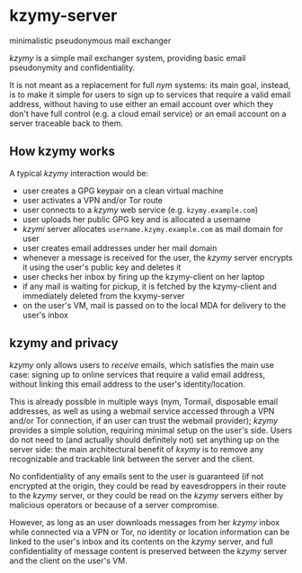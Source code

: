 kzymy-server
============

minimalistic pseudonymous mail exchanger

*kzymy* is a simple mail exchanger system, providing basic email pseudonymity and confidentiality.

It is not meant as a replacement for full *nym* systems: its main goal, instead, is to make
it simple for users to sign up to services that require a valid email address, without having to
use either an email account over which they don't have full control (e.g. a cloud email
service) or an email account on a server traceable back to them.

How kzymy works
---------------

A typical *kzymy*  interaction would be:

* user creates a GPG keypair on a clean virtual machine
* user activates a VPN and/or Tor route
* user connects to a *kzymy* web service (e.g. `kzymy.example.com`)
* user uploads her public GPG key and is allocated a username
* *kzymi* server allocates `username.kzymy.example.com` as mail domain for user
* user creates email addresses under her mail domain
* whenever a message is received for the user, the *kzymy* server encrypts it using the
  user's public key and deletes it
* user checks her inbox by firing up the kzymy-client on her laptop
* if any mail is waiting for pickup, it is fetched by the kzymy-client and
  immediately deleted from the kxymy-server
* on the user's VM, mail is passed on to the local MDA for delivery to the user's inbox

kzymy and privacy
-----------------

*kzymy* only allows users to *receive* emails, which satisfies the main use case:
signing up to online services that require a valid email address, without linking
this email address to the user's identity/location.

This is already possible in multiple ways (nym, Tormail, disposable email addresses,
as well as using a webmail service accessed through a VPN and/or Tor connection, if
an user can trust the webmail provider); *kzymy* provides a simple solution, requiring
minimal setup on the user's side. Users do not need to (and actually should definitely
not) set anything up on the server side: the main architectural benefit of *kxymy* is
to remove any recognizable and trackable link between the server and the client.

No confidentiality of any emails sent to the user is guaranteed (if not encrypted
at the origin, they could be read by eavesdroppers in their route to the *kzymy*
server, or they could be read on the *kzymy* servers either by malicious operators
or because of a server compromise.

However, as long as an user downloads messages from her *kzymy* inbox while
connected via a VPN or Tor, no identity or location information can be linked
to the user's inbox and its contents on the *kzymy* server, and full confidentiality
of message content is preserved between the *kzymy* server and the client on the
user's VM.
